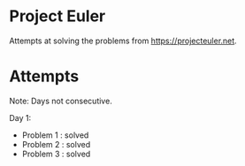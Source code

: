 # Project Euler 

Attempts at solving the problems from https://projecteuler.net. 


# Attempts 

Note: Days not consecutive.

Day 1: 
- Problem 1 : solved
- Problem 2 : solved
- Problem 3 : solved

